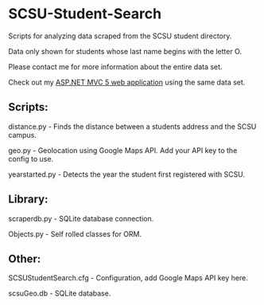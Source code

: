 SCSU-Student-Search
===================

Scripts for analyzing data scraped from the SCSU student directory.

Data only shown for students whose last name begins with the letter O. 

Please contact me for more information about the entire data set.

Check out my [ASP.NET MVC 5 web application](http://scsusearch.azurewebsites.net/) using the same data set.

Scripts:
--------
distance.py - Finds the distance between a students address and the SCSU campus.

geo.py - Geolocation using Google Maps API. Add your API key to the config to use.

yearstarted.py - Detects the year the student first registered with SCSU.

Library:
--------
scraperdb.py - SQLite database connection.

Objects.py - Self rolled classes for ORM.

Other:
------
SCSUStudentSearch.cfg - Configuration, add Google Maps API key here.

scsuGeo.db - SQLite database.
